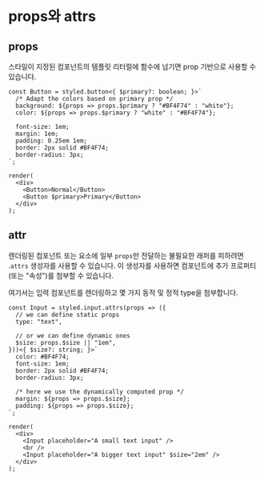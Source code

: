 # props와 attrs

## props

스타일이 지정된 컴포넌트의 템플릿 리터럴에 함수에 넘기면 prop 기반으로 사용할 수 있습니다.

```tsx
const Button = styled.button<{ $primary?: boolean; }>`
  /* Adapt the colors based on primary prop */
  background: ${props => props.$primary ? "#BF4F74" : "white"};
  color: ${props => props.$primary ? "white" : "#BF4F74"};

  font-size: 1em;
  margin: 1em;
  padding: 0.25em 1em;
  border: 2px solid #BF4F74;
  border-radius: 3px;
`;

render(
  <div>
    <Button>Normal</Button>
    <Button $primary>Primary</Button>
  </div>
);
```

## attr

렌더링된 컴포넌트 또는 요소에 일부 `props`만 전달하는 불필요한 래퍼를 피하려면 .`attrs` 생성자를 사용할 수 있습니다. 이 생성자를 사용하면 컴포넌트에 추가 프로퍼티(또는 "속성")를 첨부할 수 있습니다.

여기서는 입력 컴포넌트를 렌더링하고 몇 가지 동적 및 정적 type을 첨부합니다.

```tsx
const Input = styled.input.attrs(props => ({
  // we can define static props
  type: "text",

  // or we can define dynamic ones
  $size: props.$size || "1em",
}))<{ $size?: string; }>`
  color: #BF4F74;
  font-size: 1em;
  border: 2px solid #BF4F74;
  border-radius: 3px;

  /* here we use the dynamically computed prop */
  margin: ${props => props.$size};
  padding: ${props => props.$size};
`;

render(
  <div>
    <Input placeholder="A small text input" />
    <br />
    <Input placeholder="A bigger text input" $size="2em" />
  </div>
);
```